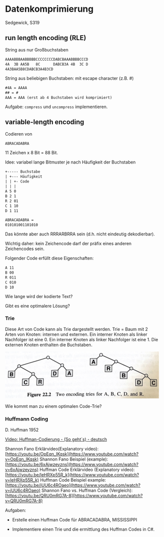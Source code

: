 # Datenkomprimierung

Sedgewick, S319

## run length encoding (RLE)

String aus nur Großbuchstaben

```
AAAABBBAABBBBBCCCCCCCCDABCBAAABBBBCCCD
4A  3B AA5B   8C      DABCB3A 4B  3C D
4A3BAA5B8CDABCB3A4B3CD
```



String aus beliebigen Buchstaben: mit escape character (z.B. #)

```
#4A = AAAA
## = #
AAA = AAA (erst ab 4 Buchstaben wird komprimiert)
```

Aufgabe: `compress` und `uncompress` implementieren.



## variable-length encoding

Codieren von

```
ABRACADABRA
```

11 Zeichen x 8 Bit = 88 Bit.

Idee: variabel lange Bitmuster je nach Häufigkeit der Buchstaben

```
+----- Buchstabe
| +--- Häufigkeit
| | +- Code
| | |
A 5 0
B 2 1
R 2 01
C 1 10
D 1 11
```

```
ABRACADABRA = 
010101001101010
```

Das könnte aber auch RRRARBRRA sein (d.h. nicht eindeutig dekodierbar).

Wichtig daher: kein Zeichencode darf der präfix eines anderen Zeichencodes sein.

Folgender Code erfüllt diese Eigenschaften:

```
A 11
B 00
R 011
C 010
D 10
```

Wie lange wird der kodierte Text?

Gibt es eine optimalere Lösung?

### Trie

Diese Art von Code kann als Trie dargestellt werden. Trie = Baum mit 2 Arten von Knoten: internen und externen. Ein interner Knoten als linker Nachfolger ist eine 0. Ein interner Knoten als linker Nachfolger ist eine 1. Die externen Knoten enthalten die Buchstaben.

![code_trie](data_compression/code_trie.jpg)



Wie kommt man zu einem optimalen Code-Trie?

### Huffmann Coding

D. Huffman 1952

[Video: Huffman-Codierung - (So geht´s) - deutsch](https://youtu.be/eSlpTPXbhYw)

Shannon Fano Erklärvideo(Explanatory video): [https://youtu.be/OpEqn_IKqsk](https://www.youtube.com/watch?v=OpEqn_IKqsk) Shannon Fano Beispiel (example): [https://youtu.be/6xAjwzeyzns](https://www.youtube.com/watch?v=6xAjwzeyzns) Huffman Code Erklärvideo (Explanatory video): [https://youtu.be/leHRXp55R_k](https://www.youtube.com/watch?v=leHRXp55R_k) Huffman Code Beispiel example: [https://youtu.be/jUU6c4ROaeo](https://www.youtube.com/watch?v=jUU6c4ROaeo) Shannon Fano vs. Huffman Code (Vergleich): [https://youtu.be/QRU0mRG7A-8](https://www.youtube.com/watch?v=QRU0mRG7A-8)



Aufgaben:

-   Erstelle einen Huffman Code für ABRACADABRA, MISSISSIPPI

-   Implementiere einen Trie und die ermittlung des Huffman Codes in C#.

